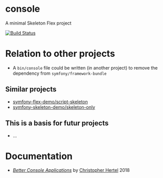# console
A minimal Skeleton Flex project

[![Build Status](https://travis-ci.org/symfony-flex-demo/console.svg?branch=master)](https://travis-ci.org/symfony-flex-demo/console)

# Relation to other projects
* A `bin/console` file could be written (in another project) to remove the dependency from `symfony/framework-bundle`

## Similar projects
* [symfony-flex-demo/script-skeleton](https://github.com/symfony-flex-demo/script-skeleton)
* [symfony-skeleton-demo/skeleton-only](https://github.com/symfony-skeleton-demo/skeleton-only)

## This is a basis for futur projects
* ...

# Documentation
* [*Better Console Applications*](https://speakerdeck.com/el_stoffel/better-console-applications) by [Christopher Hertel](https://speakerdeck.com/el_stoffel) 2018

